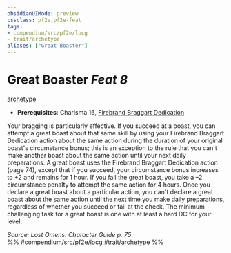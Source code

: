 ```yaml
---
obsidianUIMode: preview
cssclass: pf2e,pf2e-feat
tags:
- compendium/src/pf2e/locg
- trait/archetype
aliases: ["Great Boaster"]
---
```

# Great Boaster  *Feat 8*  
[archetype](../../rules/traits/archetype.md)  

- **Prerequisites**: Charisma 16, [Firebrand Braggart Dedication](firebrand-braggart-dedication-locg.md)

Your bragging is particularly effective. If you succeed at a boast, you can attempt a great boast about that same skill by using your Firebrand Braggart Dedication action about the same action during the duration of your original boast's circumstance bonus; this is an exception to the rule that you can't make another boast about the same action until your next daily preparations. A great boast uses the Firebrand Braggart Dedication action (page 74), except that if you succeed, your circumstance bonus increases to +2 and remains for 1 hour. If you fail the great boast, you take a –2 circumstance penalty to attempt the same action for 4 hours. Once you declare a great boast about a particular action, you can't declare a great boast about the same action until the next time you make daily preparations, regardless of whether you succeed or fail at the check. The minimum challenging task for a great boast is one with at least a hard DC for your level.

*Source: Lost Omens: Character Guide p. 75*  
%% #compendium/src/pf2e/locg #trait/archetype %%